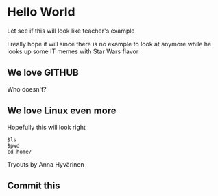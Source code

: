 # Hello World

Let see if this will look like teacher's example

I really hope it will since there is no example to look at anymore while he looks up some IT memes with Star Wars flavor

## We love GITHUB

Who doesn't?


## We love Linux even more

Hopefully this will look right

	$ls
	$pwd
	cd home/


Tryouts by Anna Hyvärinen

## Commit this
